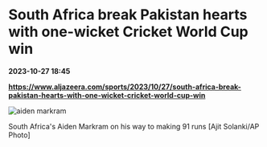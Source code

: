 # South Africa break Pakistan hearts with one-wicket Cricket World Cup win

**2023-10-27 18:45**

**https://www.aljazeera.com/sports/2023/10/27/south-africa-break-pakistan-hearts-with-one-wicket-cricket-world-cup-win**

![aiden markram](https://www.aljazeera.com/wp-content/uploads/2023/10/AP23300499439112-1698414845.jpg?resize=770%2C513&quality=80)

South Africa's Aiden Markram on his way to making 91 runs \[Ajit Solanki/AP Photo\]